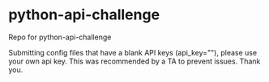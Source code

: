 # python-api-challenge
Repo for python-api-challenge

Submitting config files that have a blank API keys (api_key=""), please use your own api key. This was recommended by a TA to prevent issues. Thank you.
